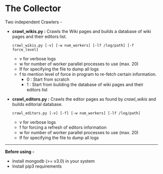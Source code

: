 # The Collector

Two independent Crawlers -
* **crawl_wikis.py :** Crawls the Wiki pages and builds a database of wiki pages and their editors list.
  ```
  crawl_wikis.py [-v] [-w num_workers] [-lf /log/path] [-f force_level]
  ```
  * v for verbose logs
  * w for number of worker parallel processes to use (max. 20)
  * lf for specifying the file to dump all logs
  * f to mention level of force in program to re-fetch certain information.
    * 0 : Start from scratch
    * 1 : Start from building the database of wiki pages and their editors list

* **crawl_editors.py :** Crawls the editor pages as found by *crawl_wikis* and builds editorial database.
  ```
  crawl_editors.py [-v] [-f] [-w num_workers] [-lf /log/path]
  ```
  * v for verbose logs
  * f for forcing a refresh of editors information
  * w for number of worker parallel processes to use (max. 20)
  * lf for specifying the file to dump all logs

---

**Before using -**
* Install mongodb (>= v3.0) in your system
* Install pip3 requirements
